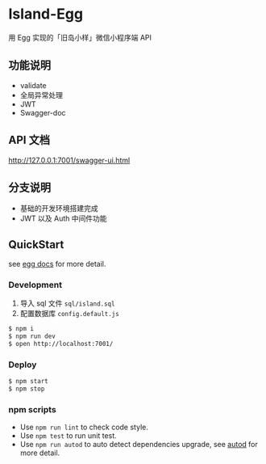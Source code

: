 # Island-Egg
用 Egg 实现的「旧岛小样」微信小程序端 API

## 功能说明
- validate
- 全局异常处理
- JWT
- Swagger-doc

## API 文档
http://127.0.0.1:7001/swagger-ui.html

## 分支说明
- 基础的开发环境搭建完成
- JWT 以及 Auth 中间件功能

## QuickStart

<!-- add docs here for user -->

see [egg docs][egg] for more detail.

### Development
1. 导入 sql 文件 `sql/island.sql`
2. 配置数据库 `config.default.js`

```bash
$ npm i
$ npm run dev
$ open http://localhost:7001/
```

### Deploy

```bash
$ npm start
$ npm stop
```

### npm scripts

- Use `npm run lint` to check code style.
- Use `npm test` to run unit test.
- Use `npm run autod` to auto detect dependencies upgrade, see [autod](https://www.npmjs.com/package/autod) for more detail.


[egg]: https://eggjs.org